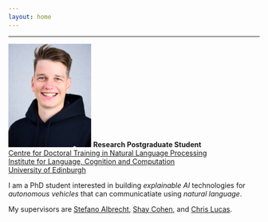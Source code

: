 ```yaml
---
layout: home
---
```

<hr />
<div style="overflow: hidden;">
    <img src="assets/portrait.jpg" alt="Portrait of Balint" width="33%" class="header_img" />
    <strong>Research Postgraduate Student</strong><br />
    <a href="https://edinburghnlp.inf.ed.ac.uk/cdt/">Centre for Doctoral Training in Natural Language Processing</a><br />
    <a href="http://www.ilcc.inf.ed.ac.uk/">Institute for Language, Cognition and Computation</a><br />
    <a href="https://www.ed.ac.uk/">University of Edinburgh</a>
    <p>
    I am a PhD student interested in building <em>explainable AI</em> technologies for <em>autonomous vehicles</em> that can communicatiate using <em>natural language</em>.
    </p>
    <p>
    My supervisors are <a href="https://agents.inf.ed.ac.uk/stefano-albrecht/">Stefano Albrecht</a>, <a href="https://homepages.inf.ed.ac.uk/scohen/">Shay Cohen</a>, and <a href="https://homepages.inf.ed.ac.uk/clucas2/">Chris Lucas</a>.
    </p>
</div>